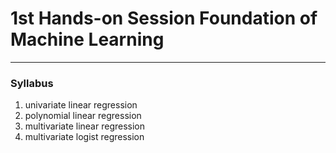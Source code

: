 # 1st Hands-on Session Foundation of Machine Learning

------
### Syllabus
1. univariate linear regression
2. polynomial linear regression
3. multivariate linear regression
4. multivariate logist regression